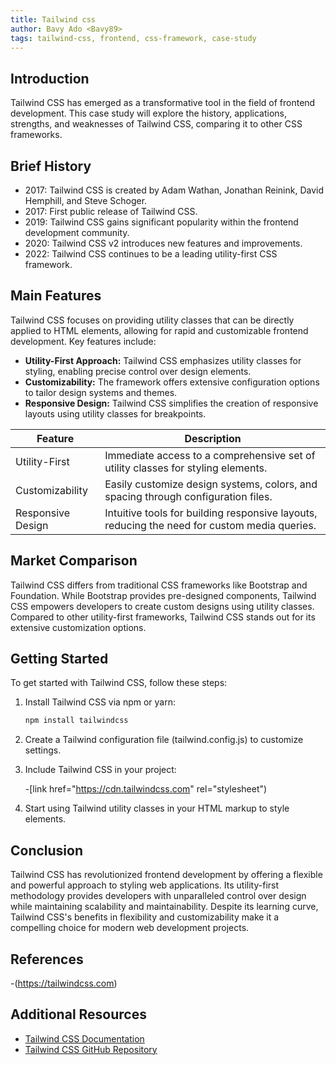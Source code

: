 ```yaml
---
title: Tailwind css
author: Bavy Ado <Bavy89>
tags: tailwind-css, frontend, css-framework, case-study
---
```


## Introduction

Tailwind CSS has emerged as a transformative tool in the field of frontend development. This case study will explore the history, applications, strengths, and weaknesses of Tailwind CSS, comparing it to other CSS frameworks.

## Brief History

- 2017: Tailwind CSS is created by Adam Wathan, Jonathan Reinink, David Hemphill, and Steve Schoger.
- 2017: First public release of Tailwind CSS.
- 2019: Tailwind CSS gains significant popularity within the frontend development community.
- 2020: Tailwind CSS v2 introduces new features and improvements.
- 2022: Tailwind CSS continues to be a leading utility-first CSS framework.

## Main Features

Tailwind CSS focuses on providing utility classes that can be directly applied to HTML elements, allowing for rapid and customizable frontend development. Key features include:

- **Utility-First Approach:** Tailwind CSS emphasizes utility classes for styling, enabling precise control over design elements.
- **Customizability:** The framework offers extensive configuration options to tailor design systems and themes.
- **Responsive Design:** Tailwind CSS simplifies the creation of responsive layouts using utility classes for breakpoints.

| Feature            | Description                                                                                  |
| ------------------ | -------------------------------------------------------------------------------------------- |
| Utility-First      | Immediate access to a comprehensive set of utility classes for styling elements.             |
| Customizability    | Easily customize design systems, colors, and spacing through configuration files.           |
| Responsive Design  | Intuitive tools for building responsive layouts, reducing the need for custom media queries. |

## Market Comparison

Tailwind CSS differs from traditional CSS frameworks like Bootstrap and Foundation. While Bootstrap provides pre-designed components, Tailwind CSS empowers developers to create custom designs using utility classes. Compared to other utility-first frameworks, Tailwind CSS stands out for its extensive customization options.

## Getting Started

To get started with Tailwind CSS, follow these steps:

1. Install Tailwind CSS via npm or yarn:
   ```bash
   npm install tailwindcss

2. Create a Tailwind configuration file (tailwind.config.js) to customize settings.

3. Include Tailwind CSS in your project:

   -[link href="https://cdn.tailwindcss.com" rel="stylesheet")
   <link href="https://cdn.tailwindcss.com" rel="stylesheet">


6. Start using Tailwind utility classes in your HTML markup to style elements.


## Conclusion

Tailwind CSS has revolutionized frontend development by offering a flexible and powerful approach to styling web applications. Its utility-first methodology provides developers with unparalleled control over design while maintaining scalability and maintainability. Despite its learning curve, Tailwind CSS's benefits in flexibility and customizability make it a compelling choice for modern web development projects.

## References

-(https://tailwindcss.com)

## Additional Resources

- [Tailwind CSS Documentation](https://tailwindcss.com/docs)
- [Tailwind CSS GitHub Repository](https://github.com/tailwindlabs/tailwindcss)



